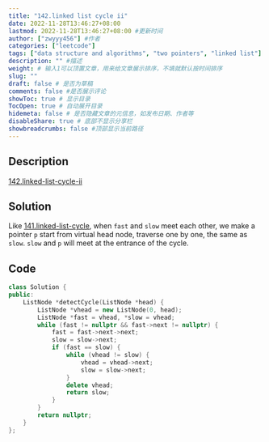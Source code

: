 ```yaml
---
title: "142.linked list cycle ii"
date: 2022-11-28T13:46:27+08:00
lastmod: 2022-11-28T13:46:27+08:00 #更新时间
author: ["zwyyy456"] #作者
categories: ["leetcode"]
tags: ["data structure and algorithms", "two pointers", "linked list"]
description: "" #描述
weight: # 输入1可以顶置文章，用来给文章展示排序，不填就默认按时间排序
slug: ""
draft: false # 是否为草稿
comments: false #是否展示评论
showToc: true # 显示目录
TocOpen: true # 自动展开目录
hidemeta: false # 是否隐藏文章的元信息，如发布日期、作者等
disableShare: true # 底部不显示分享栏
showbreadcrumbs: false #顶部显示当前路径
---
```

## Description
[142.linked-list-cycle-ii](https://leetcode.com/problems/linked-list-cycle-ii/)

## Solution
Like [141.linked-list-cycle](https://zwyyy456.vercel.app/posts/tech/linked-list-cycle/), when `fast` and `slow` meet each other, we make a pointer `p` start from virtual head node, traverse one by one, the same as `slow`. `slow` and `p` will meet at the entrance of the cycle.

## Code
```cpp
class Solution {
public:
    ListNode *detectCycle(ListNode *head) {
        ListNode *vhead = new ListNode(0, head);
        ListNode *fast = vhead, *slow = vhead;
        while (fast != nullptr && fast->next != nullptr) {
            fast = fast->next->next;
            slow = slow->next;
            if (fast == slow) {
                while (vhead != slow) {
                    vhead = vhead->next;
                    slow = slow->next;
                }
                delete vhead;
                return slow;
            }
        }
        return nullptr;
    }
};
```